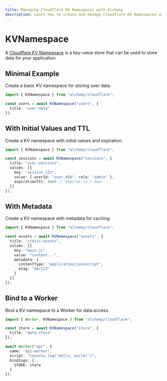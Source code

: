 ```yaml
---
title: Managing Cloudflare KV Namespaces with Alchemy
description: Learn how to create and manage Cloudflare KV Namespaces using Alchemy for key-value data storage at the edge.
---
```


# KVNamespace

A [Cloudflare KV Namespace](https://developers.cloudflare.com/kv/concepts/kv-namespaces/) is a key-value store that can be used to store data for your application.

## Minimal Example

Create a basic KV namespace for storing user data.

```ts
import { KVNamespace } from "alchemy/cloudflare";

const users = await KVNamespace("users", {
  title: "user-data"
});
```

## With Initial Values and TTL

Create a KV namespace with initial values and expiration.

```ts
import { KVNamespace } from "alchemy/cloudflare";

const sessions = await KVNamespace("sessions", {
  title: "user-sessions", 
  values: [{
    key: "session_123",
    value: { userId: "user_456", role: "admin" },
    expirationTtl: 3600 // Expires in 1 hour
  }]
});
```

## With Metadata

Create a KV namespace with metadata for caching.

```ts
import { KVNamespace } from "alchemy/cloudflare";

const assets = await KVNamespace("assets", {
  title: "static-assets",
  values: [{
    key: "main.js",
    value: "content...",
    metadata: {
      contentType: "application/javascript",
      etag: "abc123"
    }
  }]
});
```

## Bind to a Worker

Bind a KV namespace to a Worker for data access.

```ts
import { Worker, KVNamespace } from "alchemy/cloudflare";

const store = await KVNamespace("store", {
  title: "data-store"
});

await Worker("api", {
  name: "api-worker",
  script: "console.log('Hello, world!')",
  bindings: {
    STORE: store
  }
});
```